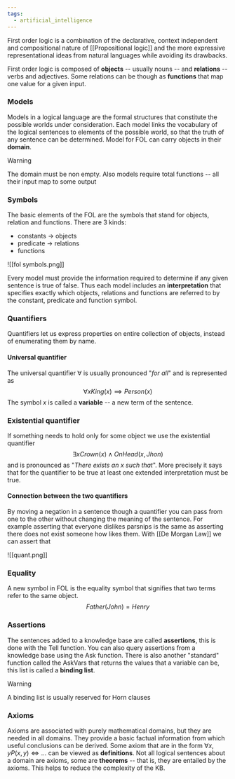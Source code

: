 ```yaml
---
tags:
  - artificial_intelligence
---
```

First order logic is a combination of the declarative, context independent and compositional nature of [[Propositional logic]] and the more expressive representational ideas from natural languages while avoiding its drawbacks.

First order logic is composed of **objects** -- usually nouns -- and **relations** -- verbs and adjectives. Some relations can be though as **functions** that map one value for a given input.
### Models

Models in a logical language are the formal structures that constitute the possible worlds under consideration. Each model links the vocabulary of the logical sentences to elements of the possible world, so that the truth of any sentence can be determined. Model for FOL can carry objects in their **domain**. 

>[!warning]
>The domain must be non empty. Also models require total functions -- all their input map to some output
### Symbols

The basic elements of the FOL are the symbols that stand for objects, relation and functions. There are 3 kinds:
- constants $\to$ objects
- predicate $\to$ relations
- functions

![[fol symbols.png]]

Every model must provide the information required to determine if any given sentence is true of false. Thus each model includes an **interpretation** that specifies exactly which objects, relations and functions are referred to by the constant, predicate and function symbol.
### Quantifiers

Quantifiers let us express properties on entire collection of objects, instead of enumerating them by name.
#### Universal quantifier

The universal quantifier $\forall {}  {}$ is usually pronounced "*for all*" and is represented as
$$
\forall {x} King(x) {\implies Person(x)} 
$$
The symbol $x$ is called a **variable** -- a new term of the sentence.
### Existential quantifier

If something needs to hold only for some object we use the existential quantifier
$$
\exists x Crown(x) \land OnHead(x, Jhon)
$$
and is pronounced as "*There exists an $x$ such that*". More precisely it says that for the quantifier to be true at least one extended interpretation must be true.
#### Connection between the two quantifiers

By moving a negation in a sentence though a quantifier you can pass from one to the other without changing the meaning of the sentence. For example asserting that everyone dislikes parsnips is the same as asserting there does not exist someone how likes them. With [[De Morgan Law]] we can assert that

![[quant.png]]
### Equality

A new symbol in FOL is the equality symbol that signifies that two terms refer to the same object.
$$
Father(John) = Henry
$$
### Assertions

The sentences added to a knowledge base are called **assertions**, this is done with the $\text{Tell}$ function. You can also query assertions from a knowledge base using the $\text{Ask}$ function. There is also another "standard" function called the $\text{AskVars}$ that returns the values that a variable can be, this list is called a **binding list**. 

>[!warning]
>A binding list is usually reserved for Horn clauses
### Axioms

Axioms are associated with purely mathematical domains, but they are needed in all domains. They provide a basic factual information from which useful conclusions can be derived. Some axiom that are in the form $\forall {x,y} P(x,y) {\iff} \dots$ can be viewed as **definitions**. Not all logical sentences about a domain are axioms, some are **theorems** -- that is, they are entailed by the axioms. This helps to reduce the complexity of the KB.